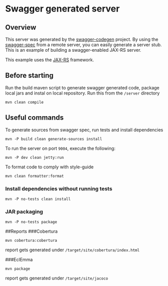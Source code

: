 # Swagger generated server

## Overview
This server was generated by the [swagger-codegen](https://github.com/swagger-api/swagger-codegen) project. By using the 
[swagger-spec](https://github.com/swagger-api/swagger-core/wiki) from a remote server, you can easily generate a server stub.  This
is an example of building a swagger-enabled JAX-RS server.

This example uses the [JAX-RS](https://jax-rs-spec.java.net/) framework.

## Before starting
Run the build maven script to generate swagger generated code, package local jars and instal on local repository. Run this from the `/server` directory
```
mvn clean compile 
```

## Useful commands

To generate sources from swagger spec, run tests and install dependencies 
```
mvn -P build clean generate-sources install
```

To run the server on port `9004`, execute the following:
```
mvn -P dev clean jetty:run
```

To format code to comply with style-guide
```
mvn clean formatter:format
```

### Install dependencies without running tests 
```
mvn -P no-tests clean install
```

### JAR packaging
```
mvn -P no-tests package
```

##Reports
###Cobertura
```
mvn cobertura:cobertura
```
report gets generated under `/target/site/cobertura/index.html`

###EclEmma 
```
mvn package
```
report gets generated under `/target/site/jacoco`